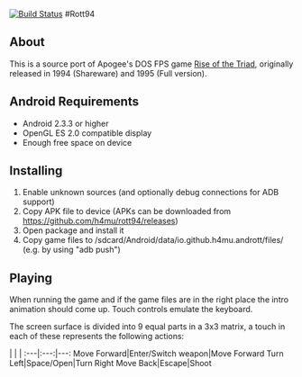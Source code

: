 [![Build Status](https://travis-ci.org/h4mu/rott94.svg?branch=master)](https://travis-ci.org/h4mu/rott94)
#Rott94

## About
This is a source port of Apogee's DOS FPS game [Rise of the Triad](http://en.wikipedia.org/wiki/Rise_of_the_Triad), originally released in 1994 (Shareware) and 1995 (Full version).

## Android Requirements
- Android 2.3.3 or higher
- OpenGL ES 2.0 compatible display
- Enough free space on device

## Installing
1. Enable unknown sources (and optionally debug connections for ADB support)
2. Copy APK file to device (APKs can be downloaded from https://github.com/h4mu/rott94/releases)
3. Open package and install it
4. Copy game files to /sdcard/Android/data/io.github.h4mu.andrott/files/ (e.g. by using "adb push")

## Playing
When running the game and if the game files are in the right place the intro animation should come up. Touch controls emulate the keyboard.

The screen surface is divided into 9 equal parts in a 3x3 matrix, a touch in each of these represents the following actions:

 | | |
:---|:---:|---:
Move Forward|Enter/Switch weapon|Move Forward
Turn Left|Space/Open|Turn Right
Move Back|Escape|Shoot
